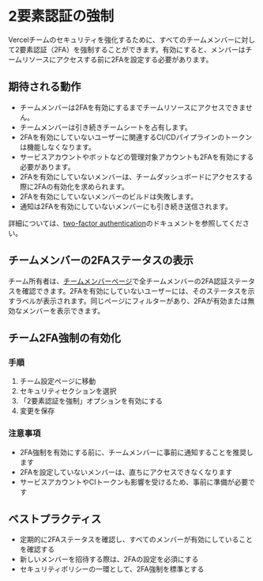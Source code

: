 # 2要素認証の強制

Vercelチームのセキュリティを強化するために、すべてのチームメンバーに対して2要素認証（2FA）を強制することができます。有効にすると、メンバーはチームリソースにアクセスする前に2FAを設定する必要があります。

## 期待される動作

- チームメンバーは2FAを有効にするまでチームリソースにアクセスできません。
- チームメンバーは引き続きチームシートを占有します。
- 2FAを有効にしていないユーザーに関連するCI/CDパイプラインのトークンは機能しなくなります。
- サービスアカウントやボットなどの管理対象アカウントも2FAを有効にする必要があります。
- 2FAを有効にしていないメンバーは、チームダッシュボードにアクセスする際に2FAの有効化を求められます。
- 2FAを有効にしていないメンバーのビルドは失敗します。
- 通知は2FAを有効にしていないメンバーにも引き続き送信されます。

詳細については、[two-factor authentication](/docs/two-factor-authentication)のドキュメントを参照してください。

## チームメンバーの2FAステータスの表示

チーム所有者は、[チームメンバーページ](/docs/rbac/managing-team-members)で全チームメンバーの2FA認証ステータスを確認できます。2FAを有効にしていないユーザーには、そのステータスを示すラベルが表示されます。同じページにフィルターがあり、2FAが有効または無効なメンバーを表示できます。

## チーム2FA強制の有効化

### 手順

1. チーム設定ページに移動
2. セキュリティセクションを選択
3. 「2要素認証を強制」オプションを有効にする
4. 変更を保存

### 注意事項

- 2FA強制を有効にする前に、チームメンバーに事前に通知することを推奨します
- 2FAを設定していないメンバーは、直ちにアクセスできなくなります
- サービスアカウントやCIトークンも影響を受けるため、事前に準備が必要です

## ベストプラクティス

- 定期的に2FAステータスを確認し、すべてのメンバーが有効にしていることを確認する
- 新しいメンバーを招待する際は、2FAの設定を必須にする
- セキュリティポリシーの一環として、2FA強制を標準とする
